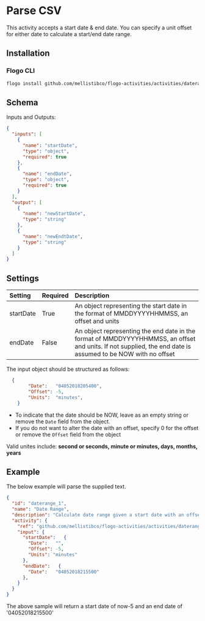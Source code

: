 # Parse CSV
This activity accepts a start date & end date. You can specify a unit offset for either date to calculate a start/end date range.

## Installation
### Flogo CLI
```bash
flogo install github.com/mellistibco/flogo-activities/activities/daterange
```

## Schema
Inputs and Outputs:

```json
{
  "inputs": [
    {
      "name": "startDate",
      "type": "object",
      "required": true
    },
    {
      "name": "endDate",
      "type": "object",
      "required": true
    }
  ],
  "output": [
    {
      "name": "newStartDate",
      "type": "string"
    },
    {
      "name": "newEndtDate",
      "type": "string"
    }
  ]
}
```

## Settings
| Setting        | Required | Description |
|:---------------|:---------|:------------|
| startDate      | True     | An object representing the start date in the format of MMDDYYYYHHMMSS, an offset and units |         
| endDate        | False     | An object representing the end date in the format of MMDDYYYYHHMMSS, an offset and units. If not supplied, the end date is assumed to be NOW with no offset

The input object should be structured as follows:

```json
  {
		"Date":   "04052018205400",
		"Offset": -5,
		"Units":  "minutes",
	}
```

* To indicate that the date should be NOW, leave as an empty string or remove the `Date` field from the object.
* If you do not want to alter the date with an offset, specify 0 for the offset or remove the `Offset` field from the object

Valid unites include: **second or seconds, minute or minutes, days, months, years**

## Example
The below example will parse the supplied text.

```json
{
  "id": "daterange_1",
  "name": "Date Range",
  "description": "Calculate date range given a start date with an offset and an end date with an offset.",
  "activity": {
    "ref": "github.com/mellistibco/flogo-activities/activities/daterange",
    "input": {
      "startDate":   {
        "Date":   "",
        "Offset": -5,
        "Units": "minutes"
      },
      "endDate":   {
        "Date":   "04052018215500"
      },
    }
  }
}
```

The above sample will return a start date of now-5 and an end date of '04052018215500'